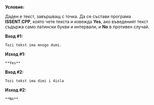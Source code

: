 **Условие:**

Даден е текст, завършващ с точка. Да се състави програма **ISSENT.CPP**, която чете текста и извежда **Yes**, ако въведеният текст съдържа само латински букви и интервали, и **No** в противен случай.

**Вход #1:**

	Tozi tekst ima mnogo dumi.

**Изход #1:**

	**Yes**

**Вход #2:**

	Tozi tekst ima dimi i 4isla

**Изход #2:**

	**No**